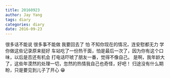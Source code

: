 ```yaml
---
title: 20160923
author: Jay Yang
tags: diary
categories: diary
date: 2016-09-23
---
```


很多话不能说
很多事不能做
我要回去了
怕
不知你现在的情况，连安慰都无力
学你做这些记录原来挺好
车站吃了一份热干面，怕是最后一次了，因为你有这个口味，以后是否还有机会
打电话吓唬了朋友一番，觉得不像自己。
是啊，我年龄大了，这些年漠然的处理一切，忽然的热情我自己也奇怪，好吧！
归途没有什么期盼，只是要见到儿子了开心 😁
